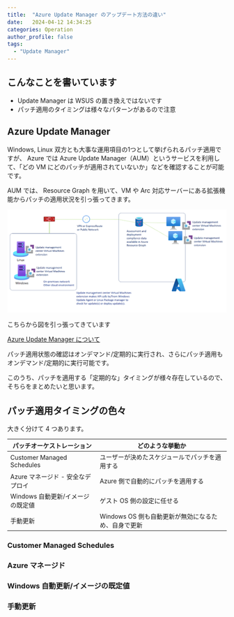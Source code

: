 ```yaml
---
title:  "Azure Update Manager のアップデート方法の違い"
date:   2024-04-12 14:34:25
categories: Operation
author_profile: false
tags:
  - "Update Manager"
---
```


## こんなことを書いています

* Update Manager は WSUS の置き換えではないです
* パッチ適用のタイミングは様々なパターンがあるので注意

## Azure Update Manager

Windows, Linux 双方とも大事な運用項目の1つとして挙げられるパッチ適用ですが、
Azure では Azure Update Manager（AUM）というサービスを利用して、「どの VM にどのパッチが適用されていないか」などを確認することが可能です。

AUM では、 Resource Graph を用いて、VM や Arc 対応サーバーにある拡張機能からパッチの適用状況を引っ張ってきます。

![AUM Architecture](/assets/article_images/2024-04-12-aum-update/aum-architecture.png)

こちらから図を引っ張ってきています

[Azure Update Manager について](https://learn.microsoft.com/ja-jp/azure/update-manager/overview?tabs=azure-vms#key-benefits)

パッチ適用状態の確認はオンデマンド/定期的に実行され、さらにパッチ適用もオンデマンド/定期的に実行可能です。

このうち、パッチを適用する「定期的な」タイミングが様々存在しているので、そちらをまとめたいと思います。

## パッチ適用タイミングの色々

大きく分けて 4 つあります。

| パッチオーケストレーション | どのような挙動か |
| --- | --- |
| Customer Managed Schedules | ユーザーが決めたスケジュールでパッチを適用する |
| Azure マネージド - 安全なデプロイ | Azure 側で自動的にパッチを適用する |
| Windows 自動更新/イメージの既定値 | ゲスト OS 側の設定に任せる |
| 手動更新 | Windows OS 側も自動更新が無効になるため、自身で更新 |

### Customer Managed Schedules



### Azure マネージド

### Windows 自動更新/イメージの既定値

### 手動更新